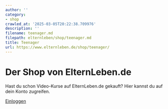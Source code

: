 ```yaml
---
author: ''
category:
- shop
crawled_at: '2025-03-05T20:22:38.709976'
description: ''
filename: teenager.md
filepath: elternleben/shop/teenager.md
title: Teenager
url: https://www.elternleben.de/shop/teenager/
---
```


#  Der Shop von ElternLeben.de

Hast du schon Video-Kurse auf ElternLeben.de gekauft? Hier kannst du auf dein
Konto zugreifen.

[Einloggen](https://shop.elternleben.de/s/elternleben/sign_in)

